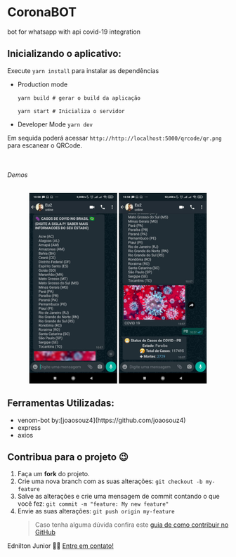 <h1>CoronaBOT</h1>
<span>
bot for whatsapp with api covid-19 integration</span>

## Inicializando o aplicativo:

Execute `yarn install` para instalar as dependências

- Production mode

  ```
  yarn build # gerar o build da aplicação
  ```

  ```
  yarn start # Inicializa o servidor
  ```

- Developer Mode
  `yarn dev`

Em sequida poderá acessar `http://http://localhost:5000/qrcode/qr.png` para escanear o QRCode.

</br>

<h6>Demos</h6>
<p align="center">
<img src=".github/img/print.jpeg" alt="Print" width="200px"/>
<img src=".github/img/print2.jpeg" alt="Print 2" width="200px"/>

</p>

## Ferramentas Utilizadas:

<ul>
  <li>venom-bot by:[joaosouz4](https://github.com/joaosouz4)</li>
  <li>express</li>
  <li>axios</li>
</ul>

## Contribua para o projeto 😉

1. Faça um **fork** do projeto.
2. Crie uma nova branch com as suas alterações: `git checkout -b my-feature`
3. Salve as alterações e crie uma mensagem de commit contando o que você fez: `git commit -m "feature: My new feature"`
4. Envie as suas alterações: `git push origin my-feature`
   > Caso tenha alguma dúvida confira este [guia de como contribuir no GitHub](https://github.com/firstcontributions/first-contributions)

Ednilton Junior 👋🏽 [Entre em contato!](https://www.linkedin.com/in/ednilton-junior-414b93138/)

